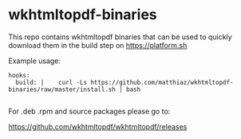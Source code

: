 # wkhtmltopdf-binaries

This repo contains wkhtmltopdf binaries that can be used to quickly download them in the build step on https://platform.sh

Example usage:
```
hooks:
  build: |    curl -Ls https://github.com/matthiaz/wkhtmltopdf-binaries/raw/master/install.sh | bash
    
```

For .deb .rpm and source packages please go to: 

https://github.com/wkhtmltopdf/wkhtmltopdf/releases
